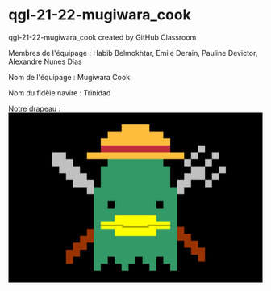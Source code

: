 # qgl-21-22-mugiwara_cook
qgl-21-22-mugiwara_cook created by GitHub Classroom

Membres de l'équipage :
Habib Belmokhtar,
Emile Derain,
Pauline Devictor,
Alexandre Nunes Dias

Nom de l'équipage : Mugiwara Cook

Nom du fidèle navire : Trinidad

Notre drapeau : 
![Screenshot](flag.png)

